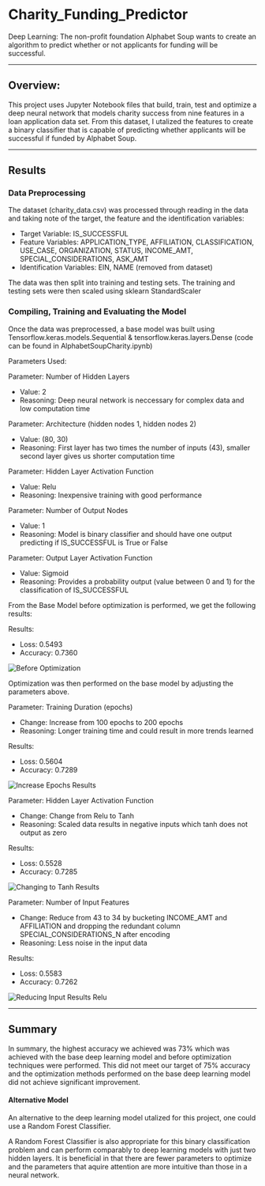 # Charity_Funding_Predictor
Deep Learning: The non-profit foundation Alphabet Soup wants to create an algorithm to predict whether or not applicants for funding will be successful. 

_______________________________________________________________________________________________________________________________________________________

## Overview:

This project uses Jupyter Notebook files that build, train, test and optimize a deep neural network that models charity success from nine features in a loan application data set.  From this dataset, I utalized the features to create a binary classifier that is capable of predicting whether applicants will be successful if funded by Alphabet Soup.

__________________________________________________________________________________________________________________________________________________________

## Results

### Data Preprocessing

The dataset (charity_data.csv) was processed through reading in the data and taking note of the target, the feature and the identification variables:

- Target Variable:  IS_SUCCESSFUL
- Feature Variables: APPLICATION_TYPE, AFFILIATION, CLASSIFICATION, USE_CASE, ORGANIZATION, STATUS, INCOME_AMT, SPECIAL_CONSIDERATIONS, ASK_AMT
- Identification Variables: EIN, NAME (removed from dataset)

The data was then split into training and testing sets.  The training and testing sets were then scaled using sklearn StandardScaler

### Compiling, Training and Evaluating the Model

Once the data was preprocessed, a base model was built using Tensorflow.keras.models.Sequential & tensorflow.keras.layers.Dense (code can be found in AlphabetSoupCharity.ipynb)

Parameters Used:

Parameter: Number of Hidden Layers
- Value: 2
- Reasoning: Deep neural network is neccessary for complex data and low computation time

Parameter: Architecture (hidden nodes 1, hidden nodes 2)
- Value: (80, 30)
- Reasoning: First layer has two times the number of inputs (43), smaller second layer gives us shorter computation time

Parameter: Hidden Layer Activation Function
- Value: Relu
- Reasoning: Inexpensive training with good performance

Parameter: Number of Output Nodes
- Value: 1
- Reasoning: Model is binary classifier and should have one output predicting if IS_SUCCESSFUL is True or False

Parameter: Output Layer Activation Function
- Value: Sigmoid
- Reasoning: Provides a probability output (value between 0 and 1) for the classification of IS_SUCCESSFUL

From the Base Model before optimization is performed, we get the following results:

Results:
- Loss: 0.5493
- Accuracy: 0.7360

![Before Optimization](https://user-images.githubusercontent.com/82673788/137605023-9c944f10-4e4a-4ddd-8ab9-7bb51eb7e14b.PNG)


Optimization was then performed on the base model by adjusting the parameters above.

Parameter: Training Duration (epochs)
- Change: Increase from 100 epochs to 200 epochs
- Reasoning: Longer training time and could result in more trends learned

Results:
- Loss: 0.5604
- Accuracy: 0.7289

![Increase Epochs Results](https://user-images.githubusercontent.com/82673788/137605092-a250db03-5cdf-4704-91fb-4513daf64881.PNG)


Parameter: Hidden Layer Activation Function
- Change: Change from Relu to Tanh
- Reasoning: Scaled data results in negative inputs which tanh does not output as zero

Results:
- Loss: 0.5528
- Accuracy: 0.7285

![Changing to Tanh Results](https://user-images.githubusercontent.com/82673788/137605160-c1c0fe33-d153-4fad-ba40-d21951e7db76.PNG)

Parameter: Number of Input Features
- Change: Reduce from 43 to 34 by bucketing INCOME_AMT and AFFILIATION and dropping the redundant column SPECIAL_CONSIDERATIONS_N after encoding
- Reasoning: Less noise in the input data

Results:
- Loss: 0.5583
- Accuracy: 0.7262

![Reducing Input Results Relu](https://user-images.githubusercontent.com/82673788/137605215-ed3a98b4-950e-4ab0-9ad1-08ae0c41af30.PNG)

________________________________________________________________________________________________________________________________________________________________________

## Summary

In summary, the highest accuracy we achieved was 73% which was achieved with the base deep learning model and before optimization techniques were performed.  This did not meet our target of 75% accuracy and the optimization methods performed on the base deep learning model did not achieve significant improvement.

#### Alternative Model

An alternative to the deep learning model utalized for this project, one could use a Random Forest Classifier.  

A Random Forest Classifier is also appropriate for this binary classification problem and can perform comparably to deep learning models with just two hidden layers.  It is beneficial in that there are fewer parameters to optimize and the parameters that aquire attention are more intuitive than those in a neural network.
